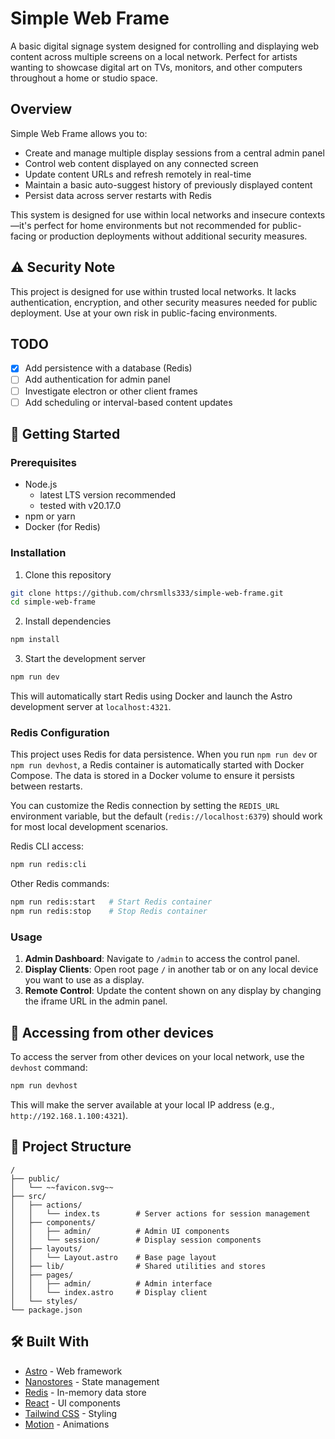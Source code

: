 # Simple Web Frame

A basic digital signage system designed for controlling and displaying web content across multiple screens on a local network. Perfect for artists wanting to showcase digital art on TVs, monitors, and other computers throughout a home or studio space.

## Overview

Simple Web Frame allows you to:

- Create and manage multiple display sessions from a central admin panel
- Control web content displayed on any connected screen
- Update content URLs and refresh remotely in real-time
- Maintain a basic auto-suggest history of previously displayed content
- Persist data across server restarts with Redis

This system is designed for use within local networks and insecure contexts—it's perfect for home environments but not recommended for public-facing or production deployments without additional security measures.

## ⚠️ Security Note

This project is designed for use within trusted local networks. It lacks authentication, encryption, and other security measures needed for public deployment. Use at your own risk in public-facing environments.

## TODO

- [x] Add persistence with a database (Redis)
- [ ] Add authentication for admin panel
- [ ] Investigate electron or other client frames
- [ ] Add scheduling or interval-based content updates

## 🚀 Getting Started

### Prerequisites

- Node.js
  - latest LTS version recommended
  - tested with v20.17.0
- npm or yarn
- Docker (for Redis)

### Installation

1. Clone this repository

```sh
git clone https://github.com/chrsmlls333/simple-web-frame.git
cd simple-web-frame
```

2. Install dependencies

```sh
npm install
```

3. Start the development server

```sh
npm run dev
```

This will automatically start Redis using Docker and launch the Astro development server at `localhost:4321`.

### Redis Configuration

This project uses Redis for data persistence. When you run `npm run dev` or `npm run devhost`, a Redis container is automatically started with Docker Compose. The data is stored in a Docker volume to ensure it persists between restarts.

You can customize the Redis connection by setting the `REDIS_URL` environment variable, but the default (`redis://localhost:6379`) should work for most local development scenarios.

Redis CLI access:

```sh
npm run redis:cli
```

Other Redis commands:

```sh
npm run redis:start   # Start Redis container
npm run redis:stop    # Stop Redis container
```

### Usage

1. **Admin Dashboard**: Navigate to `/admin` to access the control panel.
2. **Display Clients**: Open root page `/` in another tab or on any local device you want to use as a display.
3. **Remote Control**: Update the content shown on any display by changing the iframe URL in the admin panel.

## 🧪 Accessing from other devices

To access the server from other devices on your local network, use the `devhost` command:

```sh
npm run devhost
```

This will make the server available at your local IP address (e.g., `http://192.168.1.100:4321`).

## 📂 Project Structure

```text
/
├── public/
│   └── ~~favicon.svg~~
├── src/
│   ├── actions/
│   │   └── index.ts        # Server actions for session management
│   ├── components/
│   │   ├── admin/          # Admin UI components
│   │   └── session/        # Display session components
│   ├── layouts/
│   │   └── Layout.astro    # Base page layout
│   ├── lib/                # Shared utilities and stores
│   ├── pages/
│   │   ├── admin/          # Admin interface
│   │   └── index.astro     # Display client
│   └── styles/
└── package.json
```

## 🛠️ Built With

- [Astro](https://astro.build/) - Web framework
- [Nanostores](https://github.com/nanostores/nanostores) - State management
- [Redis](https://redis.io/) - In-memory data store
- [React](https://reactjs.org/) - UI components
- [Tailwind CSS](https://tailwindcss.com/) - Styling
- [Motion](https://motion.dev/) - Animations
